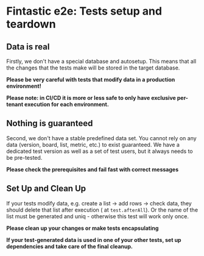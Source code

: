 # Fintastic e2e: Tests setup and teardown

## Data is real

Firstly, we don't have a special database and autosetup. This means that all the changes that the tests make will be
stored in the target database.

**Please be very careful with tests that modify data in a production environment!**

**Please note: in CI/CD it is more or less safe to only have exclusive per-tenant execution for each environment.**

## Nothing is guaranteed

Second, we don't have a stable predefined data set. You cannot rely on any data (version, board, list, metric, etc.) to
exist guaranteed. We have a dedicated test version as well as a set of test users, but it always needs to be pre-tested.

**Please check the prerequisites and fail fast with correct messages**

## Set Up and Clean Up

If your tests modify data, e.g. create a list -> add rows -> check data, they should delete that list after execution (
at `test.afterAll`). Or the name of the list must be generated and uniq - otherwise this test will work only once.

**Please clean up your changes or make tests encapsulating**

**If your test-generated data is used in one of your other tests, set up dependencies and take care of the final
cleanup.**
